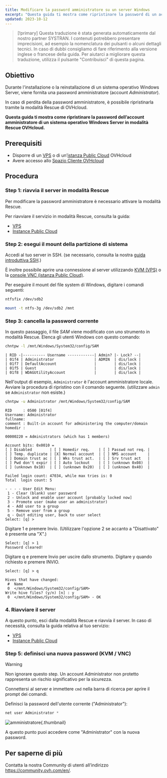 ```yaml
---
title: Modificare la password amministratore su un server Windows
excerpt: "Questa guida ti mostra come ripristinare la password di un account Windows Administrator su un VPS o un’istanza Public Cloud in Rescue mode"
updated: 2023-10-12
---
```


> [!primary]
> Questa traduzione è stata generata automaticamente dal nostro partner SYSTRAN. I contenuti potrebbero presentare imprecisioni, ad esempio la nomenclatura dei pulsanti o alcuni dettagli tecnici. In caso di dubbi consigliamo di fare riferimento alla versione inglese o francese della guida. Per aiutarci a migliorare questa traduzione, utilizza il pulsante "Contribuisci" di questa pagina.
>

## Obiettivo

Durante l'installazione o la reinstallazione di un sistema operativo Windows Server, viene fornita una password amministratore (account *Administrator*).

In caso di perdita della password amministratore, è possibile ripristinarla tramite la modalità Rescue di OVHcloud.

**Questa guida ti mostra come ripristinare la password dell’account amministratore di un sistema operativo Windows Server in modalità Rescue OVHcloud.**

## Prerequisiti

- Disporre di un [VPS](https://www.ovhcloud.com/it/vps/) o di un’[istanza Public Cloud](https://www.ovhcloud.com/it/public-cloud/) OVHcloud
- Avere accesso allo [Spazio Cliente OVHcloud](https://www.ovh.com/auth/?action=gotomanager&from=https://www.ovh.it/&ovhSubsidiary=it)

## Procedura

### Step 1: riavvia il server in modalità Rescue

Per modificare la password amministratore è necessario attivare la modalità Rescue.

Per riavviare il servizio in modalità Rescue, consulta la guida:

- [VPS](rescue1.)
- [Instance Public Cloud](put_an_instance_in_rescue_mode1.)

### Step 2: esegui il mount della partizione di sistema

Accedi al tuo server in SSH. (se necessario, consulta la nostra [guida introduttiva SSH](ssh_introduction1.).)

È inoltre possibile aprire una connessione al server utilizzando [KVM (VPS)](using_kvm_for_vps1.) o la [console VNC (istanza Public Cloud)](first_steps_with_public_cloud_instance#accessvnc.).

Per eseguire il mount del file system di Windows, digitare i comandi seguenti:

```bash
ntfsfix /dev/sdb2
```

```bash
mount -t ntfs-3g /dev/sdb2 /mnt
```

### Step 3: cancella la password corrente

In questo passaggio, il file *SAM* viene modificato con uno strumento in modalità Rescue. Elenca gli utenti Windows con questo comando:


```bash
chntpw -l /mnt/Windows/System32/config/SAM
```

```text
| RID -|---------- Username ------------| Admin? |- Lock? --|
| 01f4 | Administrator                  | ADMIN  | dis/lock |
| 01f7 | DefaultAccount                 |        | dis/lock |
| 01f5 | Guest                          |        | dis/lock |
| 01f8 | WDAGUtilityAccount             |        | dis/lock |
```

Nell'output di esempio, `Administrator` è l'account amministratore locale. Avviare la procedura di ripristino con il comando seguente. (utilizzare `admin` se `Administrator` non esiste.)

```bash
chntpw -u Administrator /mnt/Windows/System32/config/SAM
```

```text
RID     : 0500 [01f4]
Username: Administrator
fullname:
comment : Built-in account for administering the computer/domain
homedir :

00000220 = Administrators (which has 1 members)

Account bits: 0x0010 =
[ ] Disabled        | [ ] Homedir req.    | [ ] Passwd not req. |
[ ] Temp. duplicate | [X] Normal account  | [ ] NMS account     |
[ ] Domain trust ac | [ ] Wks trust act.  | [ ] Srv trust act   |
[ ] Pwd don't expir | [ ] Auto lockout    | [ ] (unknown 0x08)  |
[ ] (unknown 0x10)  | [ ] (unknown 0x20)  | [ ] (unknown 0x40)  |

Failed login count: 47034, while max tries is: 0
Total  login count: 5

- - - - User Edit Menu:
 1 - Clear (blank) user password
 2 - Unlock and enable user account [probably locked now]
 3 - Promote user (make user an administrator)
 4 - Add user to a group
 5 - Remove user from a group
 q - Quit editing user, back to user select
Select: [q] >
```



Digitare 1 e premere Invio. (Utilizzare l'opzione 2 se accanto a "Disattivato" è presente una "X".)

```text
Select: [q] > 1
Password cleared!
```

Digitare q e premere Invio per uscire dallo strumento. Digitare y quando richiesto e premere INVIO.

```text
Select: [q] > q
 
Hives that have changed:
 #  Name
 0  </mnt/Windows/System32/config/SAM>
Write hive files? (y/n) [n] : y
 0  </mnt/Windows/System32/config/SAM> - OK
```

### 4\. Riavviare il server

A questo punto, esci dalla modalità Rescue e riavvia il server. In caso di necessità, consulta la guida relativa al tuo servizio:

- [VPS](rescue1.)
- [Instance Public Cloud](put_an_instance_in_rescue_mode1.)

### Step 5: definisci una nuova password (KVM / VNC)

> [!warning]
>
> Non ignorare questo step. Un account Administrator non protetto rappresenta un rischio significativo per la sicurezza.
>

Connettersi al server e immettere `cmd` nella barra di ricerca per aprire il prompt dei comandi.

Definisci la password dell'utente corrente ("Administrator"):

```powershell
net user Administrator *
```

![amministratore](adminpw_win.png){.thumbnail}

A questo punto puoi accedere come "Administrator" con la nuova password.

## Per saperne di più

Contatta la nostra Community di utenti all’indirizzo <https://community.ovh.com/en/>.
